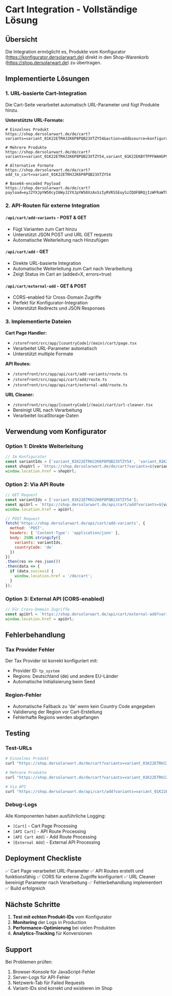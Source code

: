 # Cart Integration - Vollständige Lösung

## Übersicht

Die Integration ermöglicht es, Produkte vom Konfigurator (https://konfigurator.dersolarwart.de) direkt in den Shop-Warenkorb (https://shop.dersolarwart.de) zu übertragen.

## Implementierte Lösungen

### 1. URL-basierte Cart-Integration
Die Cart-Seite verarbeitet automatisch URL-Parameter und fügt Produkte hinzu.

**Unterstützte URL-Formate:**
```
# Einzelnes Produkt
https://shop.dersolarwart.de/de/cart?variants=variant_01K22ETRHJ2K6P8PQB23XTZY54&action=add&source=konfigurator

# Mehrere Produkte
https://shop.dersolarwart.de/de/cart?variants=variant_01K22ETRHJ2K6P8PQB23XTZY54,variant_01K22EKBYTPPFWAHGP92TXQC6B&action=add&source=konfigurator

# Alternative Formate
https://shop.dersolarwart.de/de/cart?add_to_cart=variant_01K22ETRHJ2K6P8PQB23XTZY54

# Base64-encoded Payload
https://shop.dersolarwart.de/de/cart?payload=eyJ2YXJpYW50cyI6WyJ2YXJpYW50XzAxSzIyRVRSSEoySzZQOFBRQjIzWFRaWTU0Il19
```

### 2. API-Routen für externe Integration

#### `/api/cart/add-variants` - POST & GET
- Fügt Varianten zum Cart hinzu
- Unterstützt JSON POST und URL GET requests
- Automatische Weiterleitung nach Hinzufügen

#### `/api/cart/add` - GET
- Direkte URL-basierte Integration
- Automatische Weiterleitung zum Cart nach Verarbeitung
- Zeigt Status im Cart an (added=X, errors=true)

#### `/api/cart/external-add` - GET & POST
- CORS-enabled für Cross-Domain Zugriffe
- Perfekt für Konfigurator-Integration
- Unterstützt Redirects und JSON Responses

### 3. Implementierte Dateien

**Cart Page Handler:**
- `/storefront/src/app/[countryCode]/(main)/cart/page.tsx`
- Verarbeitet URL-Parameter automatisch
- Unterstützt multiple Formate

**API Routes:**
- `/storefront/src/app/api/cart/add-variants/route.ts`
- `/storefront/src/app/api/cart/add/route.ts`
- `/storefront/src/app/api/cart/external-add/route.ts`

**URL Cleaner:**
- `/storefront/src/app/[countryCode]/(main)/cart/url-cleaner.tsx`
- Bereinigt URL nach Verarbeitung
- Verarbeitet localStorage-Daten

## Verwendung vom Konfigurator

### Option 1: Direkte Weiterleitung
```javascript
// Im Konfigurator
const variantIds = ['variant_01K22ETRHJ2K6P8PQB23XTZY54', 'variant_01K22EKBYTPPFWAHGP92TXQC6B'];
const shopUrl = `https://shop.dersolarwart.de/de/cart?variants=${variantIds.join(',')}&action=add&source=konfigurator`;
window.location.href = shopUrl;
```

### Option 2: Via API Route
```javascript
// GET Request
const variantIds = ['variant_01K22ETRHJ2K6P8PQB23XTZY54'];
const apiUrl = `https://shop.dersolarwart.de/api/cart/add?variants=${variantIds.join(',')}&action=add&country=de&source=konfigurator`;
window.location.href = apiUrl;

// POST Request
fetch('https://shop.dersolarwart.de/api/cart/add-variants', {
  method: 'POST',
  headers: { 'Content-Type': 'application/json' },
  body: JSON.stringify({
    variants: variantIds,
    countryCode: 'de'
  })
})
.then(res => res.json())
.then(data => {
  if (data.success) {
    window.location.href = '/de/cart';
  }
});
```

### Option 3: External API (CORS-enabled)
```javascript
// Für Cross-Domain Zugriffe
const apiUrl = `https://shop.dersolarwart.de/api/cart/external-add?variants=${variantIds.join(',')}&action=add&country=de&source=konfigurator`;
window.location.href = apiUrl;
```

## Fehlerbehandlung

### Tax Provider Fehler
Der Tax Provider ist korrekt konfiguriert mit:
- Provider ID: `tp_system`
- Regions: Deutschland (de) und andere EU-Länder
- Automatische Initialisierung beim Seed

### Region-Fehler
- Automatische Fallback zu 'de' wenn kein Country Code angegeben
- Validierung der Region vor Cart-Erstellung
- Fehlerhafte Regions werden abgefangen

## Testing

### Test-URLs
```bash
# Einzelnes Produkt
curl "https://shop.dersolarwart.de/de/cart?variants=variant_01K22ETRHJ2K6P8PQB23XTZY54&action=add"

# Mehrere Produkte
curl "https://shop.dersolarwart.de/de/cart?variants=variant_01K22ETRHJ2K6P8PQB23XTZY54,variant_01K22EKBYTPPFWAHGP92TXQC6B&action=add"

# Via API
curl "https://shop.dersolarwart.de/api/cart/add?variants=variant_01K22ETRHJ2K6P8PQB23XTZY54&action=add&country=de"
```

### Debug-Logs
Alle Komponenten haben ausführliche Logging:
- `[Cart]` - Cart Page Processing
- `[API Cart]` - API Route Processing
- `[API Cart Add]` - Add Route Processing
- `[External Add]` - External API Processing

## Deployment Checkliste

✅ Cart Page verarbeitet URL-Parameter
✅ API Routes erstellt und funktionsfähig
✅ CORS für externe Zugriffe konfiguriert
✅ URL Cleaner bereinigt Parameter nach Verarbeitung
✅ Fehlerbehandlung implementiert
✅ Build erfolgreich

## Nächste Schritte

1. **Test mit echten Produkt-IDs** vom Konfigurator
2. **Monitoring** der Logs in Production
3. **Performance-Optimierung** bei vielen Produkten
4. **Analytics-Tracking** für Konversionen

## Support

Bei Problemen prüfen:
1. Browser-Konsole für JavaScript-Fehler
2. Server-Logs für API-Fehler
3. Netzwerk-Tab für Failed Requests
4. Variant-IDs sind korrekt und existieren im Shop